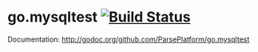 go.mysqltest [![Build Status](https://secure.travis-ci.org/ParsePlatform/go.mysqltest.png)](http://travis-ci.org/ParsePlatform/go.mysqltest)
============

Documentation: http://godoc.org/github.com/ParsePlatform/go.mysqltest
